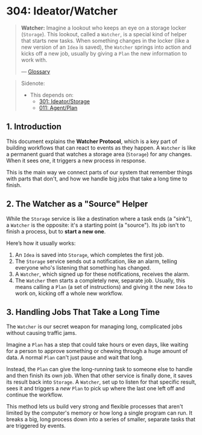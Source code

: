 # 304: Ideator/Watcher

> **Watcher:** Imagine a lookout who keeps an eye on a storage locker (`Storage`). This lookout, called a `Watcher`, is a special kind of helper that starts new tasks. When something changes in the locker (like a new version of an `Idea` is saved), the `Watcher` springs into action and kicks off a new job, usually by giving a `Plan` the new information to work with.
>
> — [Glossary](./000_glossary.md)

> Sidenote:
> - This depends on:
>   - [301: Ideator/Storage](./301_ideator_storage.md)
>   - [011: Agent/Plan](./011_agent_plan.md)

## 1. Introduction

This document explains the **Watcher Protocol**, which is a key part of building workflows that can react to events as they happen. A `Watcher` is like a permanent guard that watches a storage area (`Storage`) for any changes. When it sees one, it triggers a new process in response.

This is the main way we connect parts of our system that remember things with parts that don't, and how we handle big jobs that take a long time to finish.

## 2. The Watcher as a "Source" Helper

While the `Storage` service is like a destination where a task ends (a "sink"), a `Watcher` is the opposite: it's a starting point (a "source"). Its job isn't to finish a process, but to **start a new one**.

Here’s how it usually works:

1.  An `Idea` is saved into `Storage`, which completes the first job.
2.  The `Storage` service sends out a notification, like an alarm, telling everyone who's listening that something has changed.
3.  A `Watcher`, which signed up for these notifications, receives the alarm.
4.  The `Watcher` then starts a completely new, separate job. Usually, this means calling a `Plan` (a set of instructions) and giving it the new `Idea` to work on, kicking off a whole new workflow.

## 3. Handling Jobs That Take a Long Time

The `Watcher` is our secret weapon for managing long, complicated jobs without causing traffic jams.

Imagine a `Plan` has a step that could take hours or even days, like waiting for a person to approve something or chewing through a huge amount of data. A normal `Plan` can't just pause and wait that long.

Instead, the `Plan` can give the long-running task to someone else to handle and then finish its own job. When that other service is finally done, it saves its result back into `Storage`. A `Watcher`, set up to listen for that specific result, sees it and triggers a *new* `Plan` to pick up where the last one left off and continue the workflow.

This method lets us build very strong and flexible processes that aren't limited by the computer's memory or how long a single program can run. It breaks a big, long process down into a series of smaller, separate tasks that are triggered by events.